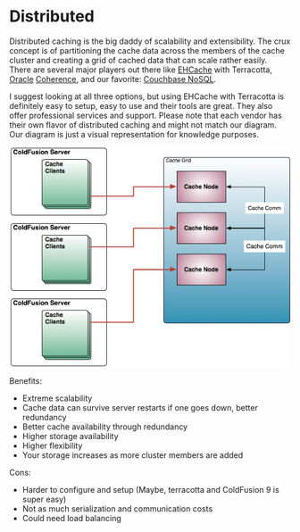 # Distributed

Distributed caching is the big daddy of scalability and extensibility. The crux concept is of partitioning the cache data across the members of the cache cluster and creating a grid of cached data that can scale rather easily. There are several major players out there like [EHCache](http://ehcache.org/) with Terracotta, [Oracle](http://www.oracle.com/technetwork/middleware/coherence/overview/index.html) [Coherence](http://www.oracle.com/technetwork/middleware/coherence/overview/index.html), and our favorite: [Couchbase NoSQL](http://couchbase.com/). 

I suggest looking at all three options, but using EHCache with Terracotta is definitely easy to setup, easy to use and their tools are great. They also offer professional services and support. Please note that each vendor has their own flavor of distributed caching and might not match our diagram. Our diagram is just a visual representation for knowledge purposes.

<img src="../images/cachebox_topology_distributed.png">

Benefits:
* Extreme scalability
* Cache data can survive server restarts if one goes down, better redundancy
* Better cache availability through redundancy
* Higher storage availability
* Higher flexibility
* Your storage increases as more cluster members are added

Cons:
* Harder to configure and setup (Maybe, terracotta and ColdFusion 9 is super easy)
* Not as much serialization and communication costs
* Could need load balancing


